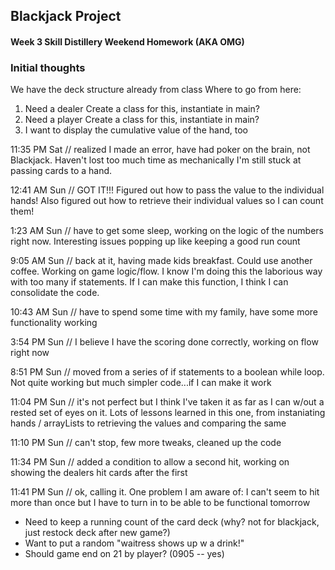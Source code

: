 ## Blackjack Project

#### Week 3 Skill Distillery Weekend Homework (AKA OMG) 

### Initial thoughts
We have the deck structure already from class 
Where to go from here: 
1. Need a dealer 
 	Create a class for this, instantiate in main?
2. Need a player 
	Create a class for this, instantiate in main?
3. I want to display the cumulative value of the hand, too


11:35 PM Sat // realized I made an error, have had poker
on the brain, not Blackjack. Haven't lost too much 
time as mechanically I'm still stuck at passing cards to a hand.

12:41 AM Sun // GOT IT!!! Figured out how to pass the value to the individual hands! Also 
figured out how to retrieve their individual values so I can count them! 

1:23 AM Sun // have to get some sleep, working on the logic of the numbers right now. Interesting 
issues popping up like keeping a good run count 

9:05 AM Sun // back at it, having made kids breakfast. Could use another coffee. Working on game logic/flow. 
I know I'm doing this the laborious way with too many if statements. If I can make this function, I think 
I can consolidate the code.

10:43 AM Sun // have to spend some time with my family, have some more functionality working 

3:54 PM Sun // I believe I have the scoring done correctly, working on flow right now 

8:51 PM Sun // moved from a series of if statements to a boolean while loop. Not quite working but much simpler code...if I can make it work

11:04 PM Sun // it's not perfect but I think I've taken it as far as I can w/out a rested set of eyes on it. Lots of lessons 
learned in this one, from instaniating hands / arrayLists to retrieving the values and comparing the same

11:10 PM Sun // can't stop, few more tweaks, cleaned up the code

11:34 PM Sun // added a condition to allow a second hit, working on showing the dealers hit cards after the first

11:41 PM Sun // ok, calling it. One problem I am aware of: I can't seem to hit more than once but I have to turn in to be 
able to be functional tomorrow 

 - Need to keep a running count of the card deck (why? not for blackjack, just restock deck after new game?)
 - Want to put a random "waitress shows up w a drink!"
 - Should game end on 21 by player? (0905 -- yes) 
